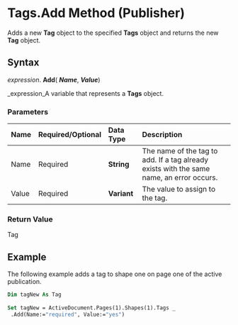 
# Tags.Add Method (Publisher)

Adds a new  **Tag** object to the specified **Tags** object and returns the new **Tag** object.


## Syntax

 _expression_. **Add**( **_Name_**,  **_Value_**)

 _expression_A variable that represents a  **Tags** object.


### Parameters



|**Name**|**Required/Optional**|**Data Type**|**Description**|
|:-----|:-----|:-----|:-----|
|Name|Required| **String**|The name of the tag to add. If a tag already exists with the same name, an error occurs.|
|Value|Required| **Variant**|The value to assign to the tag.|

### Return Value

Tag


## Example

The following example adds a tag to shape one on page one of the active publication.


```vb
Dim tagNew As Tag 
 
Set tagNew = ActiveDocument.Pages(1).Shapes(1).Tags _ 
 .Add(Name:="required", Value:="yes")
```

